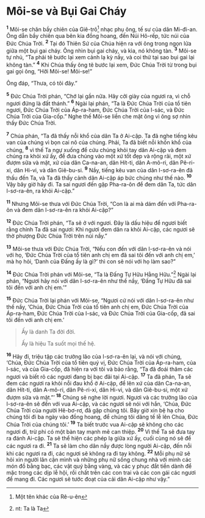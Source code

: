 # Môi-se và Bụi Gai Cháy
<sup><b>1</b></sup> Môi-se chăn bầy chiên của Giê-trô[^1-5d57432f-c9d6-4ca9-a7d2-b11dd521b6f6] nhạc phụ ông, tế sư của dân Mi-đi-an. Ông dẫn bầy chiên qua bên kia đồng hoang, đến Núi Hô-rếp, tức núi của Ðức Chúa Trời. <sup><b>2</b></sup> Tại đó Thiên Sứ của Chúa hiện ra với ông trong ngọn lửa giữa một bụi gai cháy. Ông nhìn bụi gai cháy, và kìa, nó không tàn. <sup><b>3</b></sup> Môi-se tự nhủ, “Ta phải tẽ bước lại xem cảnh lạ kỳ nầy, và coi thử tại sao bụi gai lại không tàn.” <sup><b>4</b></sup> Khi Chúa thấy ông tẽ bước lại xem, Ðức Chúa Trời từ trong bụi gai gọi ông, “Hỡi Môi-se! Môi-se!”

Ông đáp, “Thưa, có tôi đây.”

<sup><b>5</b></sup> Ðức Chúa Trời phán, “Chớ lại gần nữa. Hãy cởi giày của ngươi ra, vì chỗ ngươi đứng là đất thánh.” <sup><b>6</b></sup> Ngài lại phán, “Ta là Ðức Chúa Trời của tổ tiên ngươi, Ðức Chúa Trời của Áp-ra-ham, Ðức Chúa Trời của I-sác, và Ðức Chúa Trời của Gia-cốp.” Nghe thế Môi-se liền che mặt ông vì ông sợ nhìn thấy Ðức Chúa Trời.

<sup><b>7</b></sup> Chúa phán, “Ta đã thấy nỗi khổ của dân Ta ở Ai-cập. Ta đã nghe tiếng kêu van của chúng vì bọn cai nô của chúng. Phải, Ta đã biết nỗi khốn khổ của chúng, <sup><b>8</b></sup> vì thế Ta ngự xuống để cứu chúng khỏi tay dân Ai-cập và đem chúng ra khỏi xứ ấy, để đưa chúng vào một xứ tốt đẹp và rộng rãi, một xứ đượm sữa và mật, xứ của dân Ca-na-an, dân Hít-ti, dân A-mô-ri, dân Pê-ri-xi, dân Hi-vi, và dân Giê-bu-si. <sup><b>9</b></sup> Nầy, tiếng kêu van của dân I-sơ-ra-ên đã thấu đến Ta, và Ta đã thấy cảnh dân Ai-cập áp bức chúng như thế nào. <sup><b>10</b></sup> Vậy bây giờ hãy đi. Ta sai ngươi đến gặp Pha-ra-ôn để đem dân Ta, tức dân I-sơ-ra-ên, ra khỏi Ai-cập.”

<sup><b>11</b></sup> Nhưng Môi-se thưa với Ðức Chúa Trời, “Con là ai mà dám đến với Pha-ra-ôn và đem dân I-sơ-ra-ên ra khỏi Ai-cập?”

<sup><b>12</b></sup> Ðức Chúa Trời phán, “Ta sẽ ở với ngươi. Ðây là dấu hiệu để ngươi biết rằng chính Ta đã sai ngươi: Khi ngươi đem dân ra khỏi Ai-cập, các ngươi sẽ thờ phượng Ðức Chúa Trời trên núi nầy.”

<sup><b>13</b></sup> Môi-se thưa với Ðức Chúa Trời, “Nếu con đến với dân I-sơ-ra-ên và nói với họ, ‘Ðức Chúa Trời của tổ tiên anh chị em đã sai tôi đến với anh chị em,’ mà họ hỏi, ‘Danh của Ðấng ấy là gì?’ thì con sẽ nói với họ làm sao?”

<sup><b>14</b></sup> Ðức Chúa Trời phán với Môi-se, “Ta là Ðấng Tự Hữu Hằng Hữu.”[^2-5d57432f-c9d6-4ca9-a7d2-b11dd521b6f6] Ngài lại phán, “Ngươi hãy nói với dân I-sơ-ra-ên như thế nầy, ‘Ðấng Tự Hữu đã sai tôi đến với anh chị em.’”

<sup><b>15</b></sup> Ðức Chúa Trời lại phán với Môi-se, “Ngươi cứ nói với dân I-sơ-ra-ên như thế nầy, ‘Chúa, Ðức Chúa Trời của tổ tiên anh chị em, Ðức Chúa Trời của Áp-ra-ham, Ðức Chúa Trời của I-sác, và Ðức Chúa Trời của Gia-cốp, đã sai tôi đến với anh chị em.’


> Ấy là danh Ta đời đời.
> 
> Ấy là hiệu Ta suốt mọi thế hệ.
>

<sup><b>16</b></sup> Hãy đi, triệu tập các trưởng lão của I-sơ-ra-ên lại, và nói với chúng, ‘Chúa, Ðức Chúa Trời của tổ tiên quý vị, Ðức Chúa Trời của Áp-ra-ham, của I-sác, và của Gia-cốp, đã hiện ra với tôi và bảo rằng, “Ta đã đoái thăm các ngươi và biết rõ các ngươi đang bị bạc đãi tại Ai-cập. <sup><b>17</b></sup> Ta đã phán, Ta sẽ đem các ngươi ra khỏi nỗi đau khổ ở Ai-cập, để lên xứ của dân Ca-na-an, dân Hít-ti, dân A-mô-ri, dân Pê-ri-xi, dân Hi-vi, và dân Giê-bu-si, một xứ đượm sữa và mật.”’ <sup><b>18</b></sup> Chúng sẽ nghe lời ngươi. Ngươi và các trưởng lão của I-sơ-ra-ên sẽ đến với vua Ai-cập, và các ngươi sẽ nói với hắn, ‘Chúa, Ðức Chúa Trời của người Hê-bơ-rơ, đã gặp chúng tôi. Bây giờ xin bệ hạ cho chúng tôi đi ba ngày vào đồng hoang, để chúng tôi dâng tế lễ lên Chúa, Ðức Chúa Trời của chúng tôi.’ <sup><b>19</b></sup> Ta biết trước vua Ai-cập sẽ không cho các ngươi đi, trừ phi có một bàn tay mạnh mẽ can thiệp. <sup><b>20</b></sup> Vì thế Ta sẽ đưa tay ra đánh Ai-cập. Ta sẽ thể hiện các phép lạ giữa xứ ấy, cuối cùng nó sẽ để các ngươi ra đi. <sup><b>21</b></sup> Ta sẽ làm cho dân nầy được lòng người Ai-cập, đến nỗi khi các ngươi ra đi, các ngươi sẽ không ra đi tay không. <sup><b>22</b></sup> Mỗi phụ nữ sẽ hỏi xin người lân cận mình và những phụ nữ sống chung nhà với mình các món đồ bằng bạc, các vật quý bằng vàng, và các y phục đắt tiền dành để mặc trong các dịp lễ hội, rồi chất trên các con trai và các con gái các ngươi để mang đi. Các ngươi sẽ tước đoạt của cải dân Ai-cập như vậy.”

[^1-5d57432f-c9d6-4ca9-a7d2-b11dd521b6f6]: Một tên khác của Rê-u-ên
[^2-5d57432f-c9d6-4ca9-a7d2-b11dd521b6f6]: nt: Ta là Ta